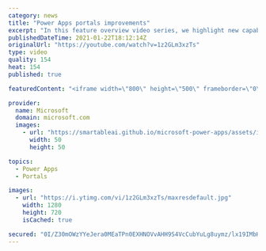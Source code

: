 ```yaml
---
category: news
title: "Power Apps portals improvements"
excerpt: "In this feature overview video series, we highlight new capabilities included in the latest update to Microsoft Power Apps.  Power Apps portals improvements bring new capabilities for makers and developers by providing a new identity management configuration experience with enhanced functionality to"
publishedDateTime: 2021-01-22T18:12:14Z
originalUrl: "https://youtube.com/watch?v=1z2GLm3xzTs"
type: video
quality: 154
heat: 154
published: true

featuredContent: "<iframe width=\"800\" height=\"500\" frameborder=\"0\" src=\"https://www.youtube.com/embed/1z2GLm3xzTs\" allow=\"accelerometer; autoplay; encrypted-media; gyroscope; picture-in-picture\" allowfullscreen></iframe>"

provider:
  name: Microsoft
  domain: microsoft.com
  images:
    - url: "https://smartableai.github.io/microsoft-power-apps/assets/images/organizations/microsoft.com-50x50.jpg"
      width: 50
      height: 50

topics:
  - Power Apps
  - Portals

images:
  - url: "https://i.ytimg.com/vi/1z2GLm3xzTs/maxresdefault.jpg"
    width: 1280
    height: 720
    isCached: true

secured: "0I/Z30mOWzYYeJera0MEaTPn0EXHNOVvAHH9S4VcCubYuLg8uymz/lx19IMbHG68vD6QmRMbMZHzfRvHv4vpgenMJQxDheOZq0B+cHmXi5iLhG+rACOnco5Dr9lhhgiiZOctOOeKH5bhPTxX4D3bprbpDvqeXxfocTmJBJtTBzsxHg2N3JgG4vknJJhuxcVp4jrN3VjyQAyaF4tnX1BW2MfPJZloIaM4g4KpnvD2QVaaNl6nZmxxUDG85RY9hKkth8ri0roGZFxQAX0ZRBIG6OJj0lSbKfr+UWSG7KQ7k45KHGXJ+D10yerW3d38fDd2DWFguv+oaQqoPtvWXTXTVMZoaPLch4fKRV/hXXoi39PkKt8k/02aJ+7LHaQ6ZgR2mdmsoc/bhkP1axbG436KB+/aoZjiA5lCF0WkbCcKYt4=;eAaGN7iDAcLtJKgixB2Csw=="
---
```


